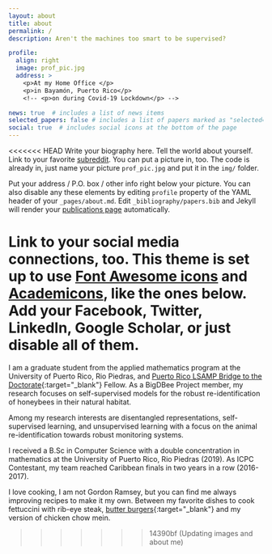 ```yaml
---
layout: about
title: about
permalink: /
description: Aren't the machines too smart to be supervised?

profile:
  align: right
  image: prof_pic.jpg
  address: >
    <p>At my Home Office </p>
    <p>in Bayamón, Puerto Rico</p>
    <!-- <p>on during Covid-19 Lockdown</p> -->

news: true  # includes a list of news items
selected_papers: false # includes a list of papers marked as "selected={true}"
social: true  # includes social icons at the bottom of the page
---
```


<<<<<<< HEAD
Write your biography here. Tell the world about yourself. Link to your favorite [subreddit](http://reddit.com). You can put a picture in, too. The code is already in, just name your picture `prof_pic.jpg` and put it in the `img/` folder.

Put your address / P.O. box / other info right below your picture. You can also disable any these elements by editing `profile` property of the YAML header of your `_pages/about.md`. Edit `_bibliography/papers.bib` and Jekyll will render your [publications page](/al-folio/publications/) automatically.

Link to your social media connections, too. This theme is set up to use [Font Awesome icons](http://fortawesome.github.io/Font-Awesome/) and [Academicons](https://jpswalsh.github.io/academicons/), like the ones below. Add your Facebook, Twitter, LinkedIn, Google Scholar, or just disable all of them.
=======

I am a graduate student from the applied mathematics program at the University of Puerto Rico, Rio Piedras, and [Puerto Rico LSAMP Bridge to the Doctorate](https://prlsamp.rcse.upr.edu/index.php/home/bridge-to-the-doctorate-program){:target="_blank"} Fellow. As a BigDBee Project member, my research focuses on self-supervised models for the robust re-identification of honeybees in their natural habitat.

Among my research interests are disentangled representations, self-supervised learning, and unsupervised learning with a focus on the animal re-identification towards robust monitoring systems.  

I received a B.Sc in Computer Science with a double concentration in mathematics at the University of Puerto Rico, Rio Piedras (2019). As ICPC Contestant, my team reached Caribbean finals in two years in a row (2016-2017).

I love cooking, I am not Gordon Ramsey, but you can find me always improving recipes to make it my own. Between my favorite dishes to cook fettuccini with rib-eye steak, [butter burgers](https://www.youtube.com/watch?v=ZIErqYP8KNU){:target="_blank"}  and my version of chicken chow mein.

<!-- Write your biography here. Tell the world about yourself. Link to your favorite [subreddit](http://reddit.com){:target="\_blank"}. You can put a picture in, too. The code is already in, just name your picture `prof_pic.jpg` and put it in the `img/` folder.

Put your address / P.O. box / other info right below your picture. You can also disable any these elements by editing `profile` property of the YAML header of your `_pages/about.md`. Edit `_bibliography/papers.bib` and Jekyll will render your [publications page](/al-folio/publications/) automatically.

Link to your social media connections, too. This theme is set up to use [Font Awesome icons](http://fortawesome.github.io/Font-Awesome/){:target="\_blank"} and [Academicons](https://jpswalsh.github.io/academicons/){:target="\_blank"}, like the ones below. Add your Facebook, Twitter, LinkedIn, Google Scholar, or just disable all of them. -->
>>>>>>> 14390bf (Updating images and about me)
